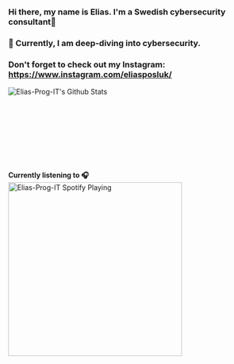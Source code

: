 ### Hi there, my name is Elias. I'm a Swedish cybersecurity consultant👋
### 🌱  Currently, I am deep-diving into cybersecurity.
### Don't forget to check out my Instagram: https://www.instagram.com/eliasposluk/
 
<!--
**EliasPos/EliasPos** is a ✨ _special_ ✨ repository because its `README.md` (this file) appears on your GitHub profile.

Here are some ideas to get you started:

- 🔭 I’m currently working on ...
- 🌱 I’m currently learning ...
- 👯 I’m looking to collaborate on ...
- 🤔 I’m looking for help with ...
- 💬 Ask me about ...
- 📫 How to reach me: ...
- 😄 Pronouns: ...
- ⚡ Fun fact: ...
-->


  <img align ="left" alt="Elias-Prog-IT's Github Stats" src="https://github-readme-stats.vercel.app/api?username=Elias-Prog-IT&count_private=true&show_icons=true&theme=radical"/> <br />

  <br />
  <br /><br /><br /><br /><br /><br /><br /><strong>Currently listening to 🎧</strong> <img src="https://novatorem-sepia.vercel.app/api/spotify" alt="Elias-Prog-IT Spotify Playing" width="350"/>
  
  

